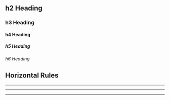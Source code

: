 ## h2 Heading

### h3 Heading

#### h4 Heading

##### h5 Heading

###### h6 Heading

## Horizontal Rules

* * *

* * *

* * *
